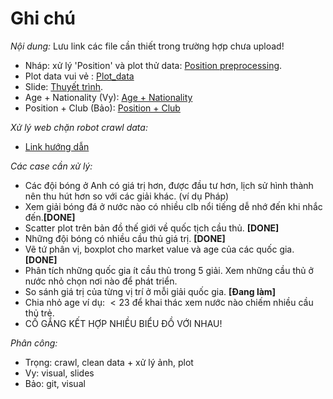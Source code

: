 # Ghi chú  
_Nội dung:_ Lưu link các file cần thiết trong trường hợp chưa upload!  
* Nháp: xử lý 'Position' và plot thử data: [Position preprocessing](https://colab.research.google.com/drive/1_6gL7Nxj00hsap4ZnHcZoH7x3iQCWdKB?usp=sharing).  
* Plot data vui vẻ : [Plot_data](https://colab.research.google.com/drive/1edK1dhLnslY9KJ1TwIMyhboDrWVMNQGC?usp=sharing)
* Slide: [Thuyết trình](https://docs.google.com/presentation/d/1uTWaMQtzJ-tMB7H2wqCgfPUPkXixia89wESknU7tt2g/edit#slide=id.gc04041e828_0_574).  
* Age + Nationality (Vy): [Age + Nationality](https://colab.research.google.com/drive/14OLj-OqREBRD6_LpE-rA2nWQ5_e2CUk7?usp=sharing)
* Position + Club (Bảo): [Position + Club](https://colab.research.google.com/drive/163XVp1PogXYQCZ7XpOVJIay3VogUvd3V?usp=sharing)

_Xử lý web chặn robot crawl data:_
* [Link hướng dẫn](https://stackoverflow.com/questions/27652543/how-to-use-python-requests-to-fake-a-browser-visit-a-k-a-and-generate-user-agent)

_Các case cần xử lý:_
* Các đội bóng ở Anh có giá trị hơn, được đầu tư hơn, lịch sử hình thành nên thu hút hơn so với các giải khác. (ví dụ Pháp) 
* Xem giải bóng đá ở nước nào có nhiều clb nổi tiếng dễ nhớ đến khi nhắc đến.**[DONE]** 
* Scatter plot trên bản đồ thế giới về quốc tịch cầu thủ. **[DONE]**
* Những đội bóng có nhiều cầu thủ giá trị. **[DONE]** 
* Vẽ tứ phân vị, boxplot cho market value và age của các quốc gia. **[DONE]** 
* Phân tích những quốc gia ít cầu thủ trong 5 giải. Xem những cầu thủ ở nước nhỏ chọn nơi nào để phát triển.
* So sánh giá trị của từng vị trí ở mỗi giải quốc gia. **[Đang làm]**
* Chia nhỏ age ví dụ: $<23$ để khai thác xem nước nào chiếm nhiều cầu thủ trẻ.
* CỐ GẮNG KẾT HỢP NHIỀU BIỂU ĐỒ VỚI NHAU!

_Phân công:_
* Trọng: crawl, clean data + xử lý ảnh, plot
* Vy: visual, slides
* Bảo: git, visual
